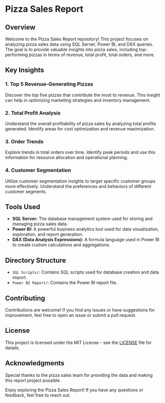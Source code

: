 # Pizza Sales Report

## Overview

Welcome to the Pizza Sales Report repository! This project focuses on analyzing pizza sales data using SQL Server, Power BI, and DAX queries. The goal is to provide valuable insights into pizza sales, including top-performing pizzas in terms of revenue, total profit, total orders, and more.

## Key Insights

### 1. Top 5 Revenue-Generating Pizzas

Discover the top five pizzas that contribute the most to revenue. This insight can help in optimizing marketing strategies and inventory management.

### 2. Total Profit Analysis

Understand the overall profitability of pizza sales by analyzing total profits generated. Identify areas for cost optimization and revenue maximization.

### 3. Order Trends

Explore trends in total orders over time. Identify peak periods and use this information for resource allocation and operational planning.

### 4. Customer Segmentation

Utilize customer segmentation insights to target specific customer groups more effectively. Understand the preferences and behaviors of different customer segments.

## Tools Used

- **SQL Server:** The database management system used for storing and managing pizza sales data.
- **Power BI:** A powerful business analytics tool used for data visualization, exploration, and report generation.
- **DAX (Data Analysis Expressions):** A formula language used in Power BI to create custom calculations and aggregations.

## Directory Structure

- `SQL Scripts/`: Contains SQL scripts used for database creation and data import.
- `Power BI Report/`: Contains the Power BI report file.

## Contributing

Contributions are welcome! If you find any issues or have suggestions for improvement, feel free to open an issue or submit a pull request.

## License

This project is licensed under the MIT License - see the [LICENSE](LICENSE) file for details.

## Acknowledgments

Special thanks to the pizza sales team for providing the data and making this report project possible.

Enjoy exploring the Pizza Sales Report! If you have any questions or feedback, feel free to reach out.
